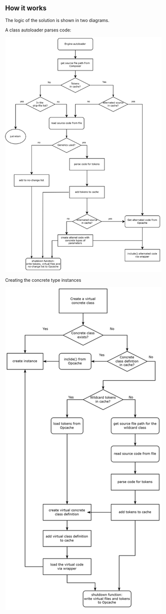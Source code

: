## How it works

The logic of the solution is shown in two diagrams.

A class autoloader parses code:

<img src="generics-1.svg" width="700">

Creating the concrete type instances

<img src="generics-2.svg" width="700">
